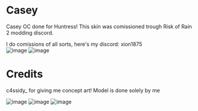 # Casey
Casey OC done for Huntress! 
This skin was comissioned trough Risk of Rain 2 modding discord.


I do comissions of all sorts, here's my discord: xion1875<br />
![image](https://github.com/user-attachments/assets/edca685d-8a60-4c60-87ee-06293348127a)
![image](https://github.com/user-attachments/assets/08737ee4-cb2a-44d0-9e9f-02293fca9ed0)








# Credits
c4ssidy_ for giving me concept art!
Model is done solely by me

![image](https://github.com/user-attachments/assets/09cd6176-a457-4c55-9fa1-9bed87050e0c)
![image](https://github.com/user-attachments/assets/5b2e00c2-c303-452e-9417-264db2349bc2)
![image](https://github.com/user-attachments/assets/19accec0-58e7-4313-8b32-6b32d4e36194)




